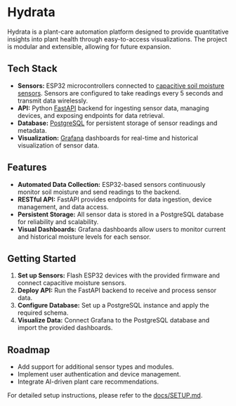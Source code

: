 # Hydrata

Hydrata is a plant-care automation platform designed to provide quantitative insights into plant health through easy-to-access visualizations. The project is modular and extensible, allowing for future expansion.

## Tech Stack

- **Sensors:** ESP32 microcontrollers connected to [capacitive soil moisture sensors](https://www.elecrow.com/crowtail-capacitive-soil-moisture-sensor.html). Sensors are configured to take readings every 5 seconds and transmit data wirelessly.
- **API:** Python [FastAPI](https://fastapi.tiangolo.com/) backend for ingesting sensor data, managing devices, and exposing endpoints for data retrieval.
- **Database:** [PostgreSQL](https://www.postgresql.org/) for persistent storage of sensor readings and metadata.
- **Visualization:** [Grafana](https://grafana.com/) dashboards for real-time and historical visualization of sensor data.

## Features

- **Automated Data Collection:** ESP32-based sensors continuously monitor soil moisture and send readings to the backend.
- **RESTful API:** FastAPI provides endpoints for data ingestion, device management, and data access.
- **Persistent Storage:** All sensor data is stored in a PostgreSQL database for reliability and scalability.
- **Visual Dashboards:** Grafana dashboards allow users to monitor current and historical moisture levels for each sensor.

## Getting Started

1. **Set up Sensors:** Flash ESP32 devices with the provided firmware and connect capacitive moisture sensors.
2. **Deploy API:** Run the FastAPI backend to receive and process sensor data.
3. **Configure Database:** Set up a PostgreSQL instance and apply the required schema.
4. **Visualize Data:** Connect Grafana to the PostgreSQL database and import the provided dashboards.

## Roadmap

- Add support for additional sensor types and modules.
- Implement user authentication and device management.
- Integrate AI-driven plant care recommendations.

For detailed setup instructions, please refer to the [docs/SETUP.md](docs/SETUP.md).
